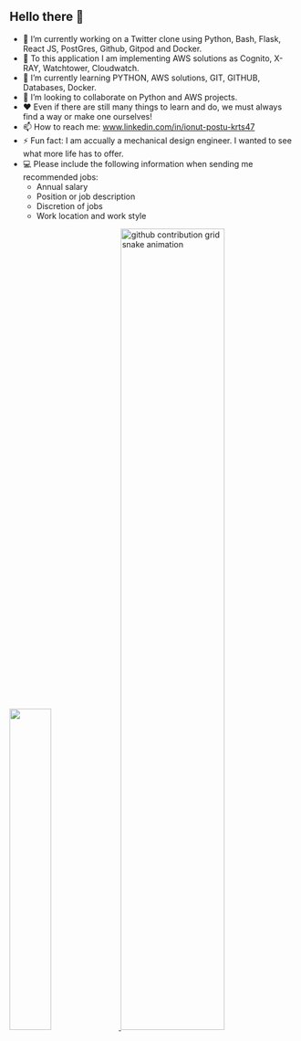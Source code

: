 ## Hello there 👋

- 🔭 I’m currently working on a Twitter clone using Python, Bash, Flask, React JS, PostGres, Github, Gitpod and Docker.
- 💬 To this application I am implementing AWS solutions as Cognito, X-RAY, Watchtower, Cloudwatch.
- 🌱 I’m currently learning PYTHON, AWS solutions, GIT, GITHUB, Databases, Docker.
- 👯 I’m looking to collaborate on Python and AWS projects.
- ❤️ Even if there are still many things to learn and do, we must always find a way or make one ourselves!
- 📫 How to reach me: www.linkedin.com/in/ionut-postu-krts47
- ⚡ Fun fact: I am accually a mechanical design engineer. I wanted to see what more life has to offer.
- 💻 Please include the following information when sending me recommended jobs:
  - Annual salary
  - Position or job description
  - Discretion of jobs
  - Work location and work style

<a href="#">
<image width='38%' src="https://github-readme-stats.vercel.app/api?username=W47-KRTS&show_icons=true&include_all_commits=false&hide_border=true&hide=contribs&theme=vue" />
</a>
<a href="#">
<picture width='60%'>
  <source media="(prefers-color-scheme: dark)" srcset="https://raw.githubusercontent.com/hootoo/hootoo/output/github-contribution-grid-snake-dark.svg">
    <source media="(prefers-color-scheme: light)" srcset="https://raw.githubusercontent.com/W47-KRTS/W47-KRTS/output/github-contribution-grid-snake.svg">
  <img width='60%' alt="github contribution grid snake animation" src="https://raw.githubusercontent.com/W47-KRTS/W47-KRTS/output/github-contribution-grid-snake.svg">

</picture>
</a>

  
<p/><p/>

